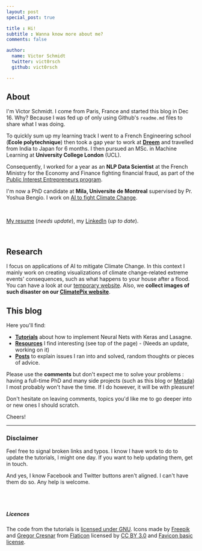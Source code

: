 ```yaml
---
layout: post
special_post: true

title : Hi!
subtitle : Wanna know more about me?
comments: false

author:
  name: Victor Schmidt
  twitter: vict0rsch
  github: vict0rsch

---
```


## About

I'm Victor Schmidt. I come from Paris, France and started this blog in Dec 16. Why? Because I was fed up of only using Github's `readme.md` files to share what I was doing.

To quickly sum up my learning track I went to a French Engineering school (**Ecole polytechnique**) then took a gap year to work at [**Dreem**](https://dreem.com) and travelled from India to Japan for 6 months.
I then pursued an MSc. in Machine Learning at **University College London** (UCL).

Consequently, I worked for a year as an **NLP Data Scientist** at the French Ministry for the Economy and Finance fighting financial fraud, as part of the [Public Interest Entrepreneurs program](https://entrepreneur-interet-general.etalab.gouv.fr/defi/2017/09/26/hopkins/).

I'm now a PhD candidate at **Mila, Universite de Montreal** supervised by Pr. Yoshua Bengio. I work on [AI to fight Climate Change](/2019/02/04/mila/).

<br>

[My resume](ResumeVictorSchmidt.pdf) (*needs update*), my [LinkedIn](https://fr.linkedin.com/in/victor-schmidt-30418083) (*up to date*).

<br>

## Research

I focus on applications of AI to mitigate Climate Change. In this context I mainly work on creating visualizations of climate change-related extreme events' consequences, such as what happens to your house after a flood. You can have a look at our [temporary website](https://mila.quebec/en/ai-society/visualizing-climate-change/). Also, we **collect images of such disaster on our [ClimatePix website](https://climatepix.mila.quebec/)**.
<!--
* ICLR 2019's Ai for Social Good workshop
  * Visualizing the Consequences of Climate Change
  * paper \| talk slides \| video \| poster
* ITU's AI For Good Global Summit 2019 invited talk
  * slides on the project \| slides on the community
* Deep Learning and Reinforcement Learning Summer School 2019
  * Visualizing the Consequences of Climate Change
  * poster
* Montréal AI Symposium
  * A Hybrid Generative Model Approach to Visualize Climate Change
  * poster
* Reviewer for NeurIPS 2019's WiML workshop
* Reviewer for NeurIPS 2019's AI for Social Good workshop
* Reviewer for ICLR 2020's Climate Change AI workshop
* Reviewer for NeurIPS 2020's Climate Change AI workshop -->

## This blog
Here you'll find:

* [**Tutorials**](http://vict0rsch.github.io/tutorials/) about how to implement Neural Nets with Keras and Lasagne.
* [**Resources**](http://vict0rsch.github.io/resources/) I find interesting (see top of the page) - (Needs an update, working on it)
* [**Posts**](http://vict0rsch.github.io) to explain issues I ran into and solved, random thoughts or pieces of advice.

Please use the **comments** but don't expect me to solve your problems : having a full-time PhD and many side projects (such as this blog or [Metada](https://metada.org)) I most probably won't have the time. If I do however, it will be with pleasure!

Don't hesitate on leaving comments, topics you'd like me to go deeper into or new ones I should scratch.

Cheers!

____________________________________________________________________________________

### Disclaimer
Feel free to signal broken links and typos. I know I have work to do to update the tutorials, I might one day. If you want to help updating them, get in touch.

And yes, I know Facebook and Twitter buttons aren't aligned. I can't have them do so. Any help is welcome.

<br>
<br>

##### Licences
The code from the tutorials is [licensed under GNU](https://github.com/Vict0rSch/deep_learning/blob/master/License).
Icons made by [Freepik](http://www.freepik.com) and [Gregor Cresnar](http://www.flaticon.com/authors/gregor-cresnar) from [Flaticon](http://www.flaticon.com) licensed by [CC BY 3.0](http://creativecommons.org/licenses/by/3.0/) and [Favicon basic license](http://file000.flaticon.com/downloads/license/license.pdf).
